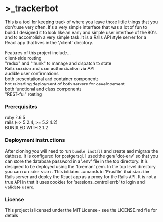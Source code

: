 # >_trackerbot

This is a tool for keeping track of where you leave those little things that you don't use very often. It's a very simple interface that was a lot of fun to build. I designed it to look like an early and simple user interface of the 80's and to accomplish a very simple task. It is a Rails API style server for a React app that lives in the '/client' directory.  
<br>
Features of this project include...<br>
client-side routing<br>
"redux" and "thunk" to manage and dispatch to state <br>
Rails session and user authentication via API<br>
audible user confirmations<br>
both presentational and container components<br>
hot reloading deployment of both servers for developement<br>
both functional and class components<br>
"REST-ful" routing

### Prerequisites
ruby 2.6.5
<br>rails (~> 5.2.4, >= 5.2.4.2)
<br>BUNDLED WITH 2.1.2

### Deployment instructions
After cloning you will need to run `bundle install` and create and migrate the datbase. It is configured for postgersql. I used the gem 'dot-env' so that you can store the databsae password in a '.env' file in the top directory. It is designed to be deployed using the 'foreman' gem. In the top level directory you can run `rake start`. This initiates comands in 'Procfile' that start the Rails server and deploy the React app as a proxy for the Rails API. It is not a true API in that it uses cookies for 'sessions_controller.rb' to login and validate users.

### License
This project is licensed under the MIT License - see the LICENSE.md file for details
